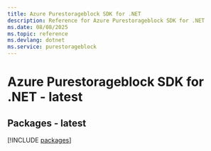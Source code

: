 ```yaml
---
title: Azure Purestorageblock SDK for .NET
description: Reference for Azure Purestorageblock SDK for .NET
ms.date: 08/08/2025
ms.topic: reference
ms.devlang: dotnet
ms.service: purestorageblock
---
```

# Azure Purestorageblock SDK for .NET - latest
## Packages - latest
[!INCLUDE [packages](purestorageblock-index.md)]